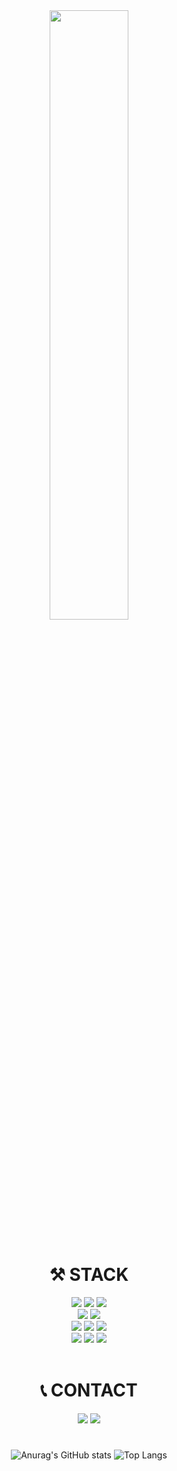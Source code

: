 
<div align=center>
  <img src=https://github.com/guncat-02/guncat-02/assets/169626974/6c1d2eef-f949-4a26-9522-700d886cf532 width=50%>
</div>
<br>

<div align="center">
  
# ⚒ STACK

</div>
<div align="center">
<img src="https://img.shields.io/badge/java-007396?style=for-the-badge&logo=java&logoColor=white">
<img src="https://img.shields.io/badge/spring-6DB33F?style=for-the-badge&logo=spring&logoColor=white"/>
<img src="https://img.shields.io/badge/apachetomcat-F8DC75?style=for-the-badge&logo=apachetomcat&logoColor=black">
<br>
<img src="https://img.shields.io/badge/oracle-F80000?style=for-the-badge&logo=oracle&logoColor=white">
<img src="https://img.shields.io/badge/mariaDB-003545?style=for-the-badge&logo=mariaDB&logoColor=white"/>
<br>
<img src="https://img.shields.io/badge/html5-E34F26?style=for-the-badge&logo=html5&logoColor=white">
<img src="https://img.shields.io/badge/css-1572B6?style=for-the-badge&logo=css3&logoColor=white">
<img src="https://img.shields.io/badge/javascript-F7DF1E?style=for-the-badge&logo=javascript&logoColor=black">
<br>
<img src="https://img.shields.io/badge/github-181717?style=for-the-badge&logo=github&logoColor=white"/>
<img src="https://img.shields.io/badge/git-F05032?style=for-the-badge&logo=git&logoColor=white"/>
<img src="https://img.shields.io/badge/linux-FCC624?style=for-the-badge&logo=linux&logoColor=black"/>
</div>
<br>

<div align="center">
  
# 📞 CONTACT

</div>
<div align="center">
<a href="mailto:nuit0204@naver.com"><img src="https://img.shields.io/badge/EMAIL-03C75A?style=for-the-badge&logo=e&logoColor=white&link=mailto:nuit0204@naver.com"></a>
<a href="https://www.notion.so/GUNCAT-a80f07c72ceb4559b237cafe103cf08d"><img src="https://img.shields.io/badge/NOTION-000000?style=for-the-badge&logo=notion&logoColor=white"></a>
</div>

#
<div align="center">
  
![Anurag's GitHub stats](https://github-readme-stats.vercel.app/api?username=guncat-02&show_icons=true&theme=neon&show_owner=true)
![Top Langs](https://github-readme-stats.vercel.app/api/top-langs/?username=guncat-02&layout=compact)

